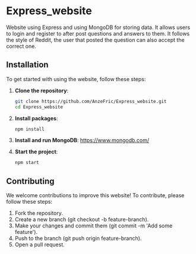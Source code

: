 # Express_website

Website using Express and using MongoDB for storing data. It allows users to login and register to after post questions and answers to them. It follows the style of Reddit, the user that posted the question can also accept the correct one.

## Installation

To get started with using the website, follow these steps:

1. **Clone the repository**:
   ```bash
   git clone https://github.com/AnzeFric/Express_website.git
   cd Express_website

2. **Install packages**:
   ```bash
   npm install

3. **Install and run MongoDB**:
   https://www.mongodb.com/
   
4. **Start the project**:
   ```bash
   npm start
   

## Contributing

We welcome contributions to improve this website! To contribute, please follow these steps:

1. Fork the repository.
2. Create a new branch (git checkout -b feature-branch).
3. Make your changes and commit them (git commit -m 'Add some feature').
4. Push to the branch (git push origin feature-branch).
5. Open a pull request.
